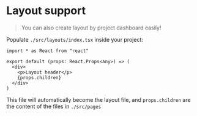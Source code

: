 # Layout support

> You can also create layout by project dashboard easily!

Populate `./src/layouts/index.tsx` inside your project:

```tsx
import * as React from "react"

export default (props: React.Props<any>) => (
  <div>
    <p>Layout header</p>
    {props.children}
  </div>
)
```

This file will automatically become the layout file, and `props.children` are the content of the files in `./src/pages`
